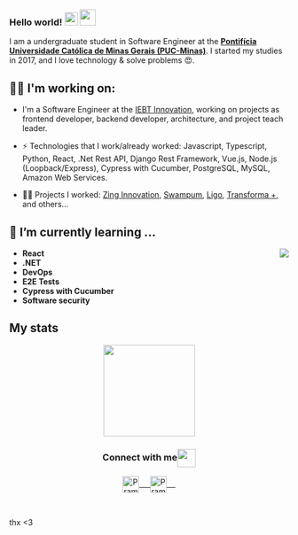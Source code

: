 ### Hello world!&nbsp;<img src="https://github.com/rajput2107/rajput2107/blob/master/Assets/Earth.gif" width="24px"> <img src="https://github.com/rajput2107/rajput2107/blob/master/Assets/Hi.gif" width="29px">
I am a undergraduate student in Software Engineer at the <a href="https://www.pucminas.br/"><b>Pontifícia Universidade Católica de Minas Gerais (PUC-Minas)</b></a>. I started my studies in 2017, and I love technology & solve problems 😍.
 <br/>
 
## :man_technologist: I'm working on: 

- I'm a Software Engineer at the [IEBT Innovation](https://iebtinovacao.com.br/), working on projects as frontend developer, backend developer, architecture, and project teach leader.
 
-  ⚡ Technologies that I work/already worked: Javascript, Typescript, Python, React, .Net Rest API, Django Rest Framework, Vue.js, Node.js (Loopback/Express), Cypress with Cucumber, PostgreSQL, MySQL, Amazon Web Services.

-  🐱‍👤 Projects I worked: [Zing Innovation](https://iebtinovacao.com.br/), [Swampum](https://swampum.com/), [Ligo](https://ligohub.com/), [Transforma +](https://www.transformamais.com.br/), and others...

## 🌱 I’m currently learning ...

<img align="right" src="https://github.com/rajput2107/rajput2107/blob/master/Assets/Developer.gif"/>

- **React**
- **.NET**
- **DevOps**
- **E2E Tests**
- **Cypress with Cucumber**
- **Software security**

## My stats 

<p align="center">
  <a href="https://github.com/GuilhermeJulio/github-readme-stats">
    <img
      align="center"
      height="165"
      src="https://github-readme-stats.vercel.app/api?username=guilhermejulio&count_private=true&show_icons=true&custom_title=Github%20Status&hide=issues&theme=radical"
    />
  </a>
</p>


<div align="center">
  <h3 align="center">Connect with me<img align="center" src="https://github.com/rajput2107/rajput2107/blob/master/Assets/Handshake.gif" height="33px" /></h3> 
</div>
<p align="center">
 <a href="https://www.linkedin.com/in/guilhermejulio/" target="blank">
  <img align="center" alt="Pramod's LinkedIn" width="30px" src="https://www.vectorlogo.zone/logos/linkedin/linkedin-icon.svg" /> &nbsp; &nbsp;
 </a>
 <a href="https://www.instagram.com/gui.zip/" target="blank">
  <img align="center" alt="Pramod's Instagram" width="30px" src="https://www.vectorlogo.zone/logos/instagram/instagram-icon.svg" /> &nbsp; &nbsp;
 </a>

  
</p>

<br/>


thx <3

